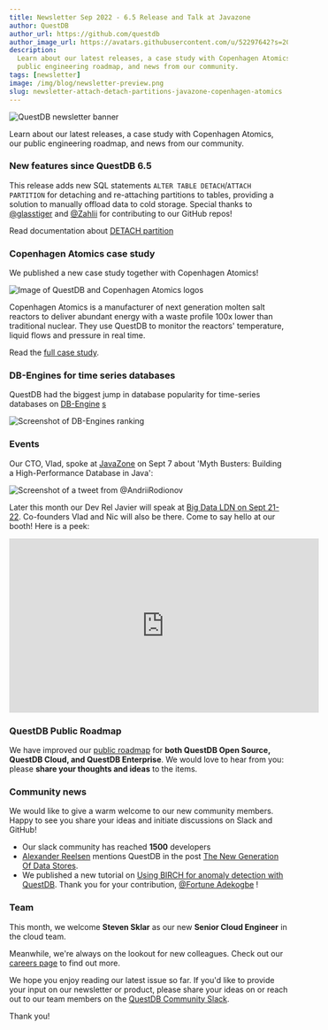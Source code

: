 ```yaml
---
title: Newsletter Sep 2022 - 6.5 Release and Talk at Javazone
author: QuestDB
author_url: https://github.com/questdb
author_image_url: https://avatars.githubusercontent.com/u/52297642?s=200&v=4
description:
  Learn about our latest releases, a case study with Copenhagen Atomics, our
  public engineering roadmap, and news from our community.
tags: [newsletter]
image: /img/blog/newsletter-preview.png
slug: newsletter-attach-detach-partitions-javazone-copenhagen-atomics
---
```


![QuestDB newsletter banner](/img/blog/newsletter.png)

Learn about our latest releases, a case study with Copenhagen Atomics, our
public engineering roadmap, and news from our community.

### New features since QuestDB 6.5

This release adds new SQL statements `ALTER TABLE DETACH`/`ATTACH PARTITION` for
detaching and re-attaching partitions to tables, providing a solution to
manually offload data to cold storage. Special thanks to
[@glasstiger](https://github.com/glasstiger) and
[@Zahlii](https://github.com/Zahlii) for contributing to our GitHub repos!

Read documentation about
[DETACH partition](/docs/reference/sql/alter-table-detach-partition/)

### Copenhagen Atomics case study

We published a new case study together with Copenhagen Atomics!

![Image of QuestDB and Copenhagen Atomics logos](/img/blog/2022-09-08/questdb-and-copenhagen-atomics.png)

Copenhagen Atomics is a manufacturer of next generation molten salt reactors to
deliver abundant energy with a waste profile 100x lower than traditional
nuclear. They use QuestDB to monitor the reactors' temperature, liquid flows and
pressure in real time.

Read the [full case study](/case-study/copenhagen-atomics).

### DB-Engines for time series databases

QuestDB had the biggest jump in database popularity for time-series databases on
[DB-Engine](https://db-engines.com/en/ranking/time+series+dbms)
[s](https://db-engines.com/en/ranking/time+series+dbms)

![Screenshot of DB-Engines ranking](/img/blog/2022-09-08/db-engines-ranking.png)

### Events

Our CTO, Vlad, spoke at
[JavaZone](https://2022.javazone.no/#/program/049c76d2-0f45-48a5-8fec-d205c2bb556c)
on Sept 7 about 'Myth Busters: Building a High-Performance Database in Java':

![Screenshot of a tweet from @AndriiRodionov](/img/blog/2022-09-08/tweet.png)

Later this month our Dev Rel Javier will speak at
[Big Data LDN on Sept 21-22](https://bigdataldn.com/). Co-founders Vlad and Nic
will also be there. Come to say hello at our booth! Here is a peek:

<iframe
  width="560"
  height="315"
  src="https://www.youtube.com/embed/mPZIwBWHDQE"
  title="YouTube video player"
  frameborder="0"
  allow="accelerometer; autoplay; clipboard-write; encrypted-media; gyroscope; picture-in-picture; web-share"
  allowfullscreen
></iframe>

### QuestDB Public Roadmap

We have improved our
[public roadmap](https://github.com/orgs/questdb/projects/1/views/5) for **both
QuestDB Open Source, QuestDB Cloud, and QuestDB Enterprise**. We would love to
hear from you: please **share your thoughts and ideas** to the items.

### Community news

We would like to give a warm welcome to our new community members. Happy to see
you share your ideas and initiate discussions on Slack and GitHub!

- Our slack community has reached **1500** developers
- [Alexander Reelsen](https://spinscale.de/) mentions QuestDB in the post
  [The New Generation Of Data Stores](https://spinscale.de/posts/2022-08-02-the-new-generation-data-stores.html).
- We published a new tutorial on
  [Using BIRCH for anomaly detection with QuestDB](https://questdb.io/blog/2022/08/22/using-birch-anomaly-detection-questdb). Thank
  you for your contribution,
  [@Fortune Adekogbe](https://www.linkedin.com/in/fortune-adekogbe-a81580176/) !

### Team

This month, we welcome **Steven Sklar** as our new **Senior Cloud Engineer** in
the cloud team.

Meanwhile, we're always on the lookout for new colleagues. Check out our
[careers page](/careers/) to find out more.

We hope you enjoy reading our latest issue so far. If you'd like to provide your
input on our newsletter or product, please share your ideas on or reach out to
our team members on the [QuestDB Community Slack]({@slackUrl@}).

Thank you!

